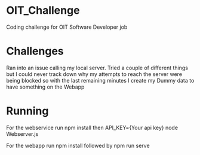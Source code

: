 # OIT_Challenge
Coding challenge for OIT Software Developer job

# Challenges 
Ran into an issue calling my local server. Tried a couple of different things but I could never track down why my attempts to reach the server were being blocked so with the last remaining minutes I create my Dummy data to have something on the Webapp

# Running
For the webservice run npm install then API_KEY={Your api key} node Webserver.js

For the webapp run npm install followed by npm run serve
